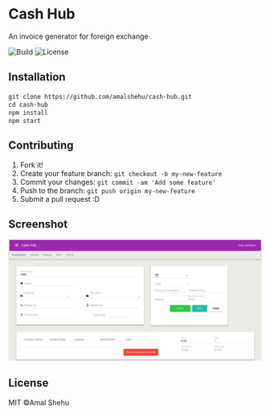 
# Cash Hub
An invoice generator for foreign exchange

![Build](https://img.shields.io/wercker/ci/wercker/docs.svg)
![License](https://img.shields.io/npm/l/express.svg)

## Installation
```
git clone https://github.com/amalshehu/cash-hub.git
cd cash-hub
npm install
npm start
```
## Contributing
1. Fork it!
2. Create your feature branch: `git checkout -b my-new-feature`
3. Commit your changes: `git commit -am 'Add some feature'`
4. Push to the branch: `git push origin my-new-feature`
5. Submit a pull request :D
## Screenshot
![Alt](/screenshot.png "Cash-hub")

## License
MIT ©Amal Shehu
